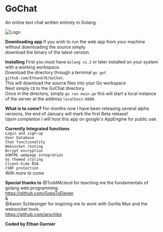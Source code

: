 # GoChat

An online text chat written entirely in Golang.</br>

![Logo](http://i.imgur.com/sxp65oJ.png)

**Downloading app**
If you wish to run the web app from your machine without downloading the source simply</br>
download the binary of the latest version.</br>

**Installing**
First you must have `Golang v1.2` or later installed on your system with a working workspace.</br>
Download the directory through a terminal `go get github.com/EthanG78/GoChat`.</br>
This will download the source files into your Go workspace</br>
Next simply `CD` to the GoChat directory.</br>
Once in the directory, simply `go run main.go` this will start a local instance of the server at the address `localhost:8080`.</br>

**What is to come?**
For months now I have been releasing several alpha versions, the end of January will mark the first Beta release!</br>
Upon completion I will host this app on google's AppEngine for public use.</br>

**Currently Integrated functions**</br>
`Login and sign-up`</br>
`User Database`</br>
`Chat functionality`</br>
`Websocket routing`</br>
`Bcrypt encryption`</br>
`GOHTML webpage integration`</br>
`Go themed styling`</br>
`Client-Side RSA`</br>
`CSRF protection`</br>
_With more to come_
 
**Special thanks to**
@ToddMcleod for teaching me the fundamentals of golang web programming.</br>
https://github.com/GoesToEleven</br>
&</br>
@Aaron Schlesinger for inspiring me to work with Gorilla Mux and the websocket tools.</br>
https://github.com/arschles</br>


**Coded by Ethan Garnier**